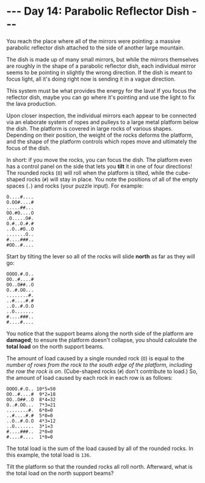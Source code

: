 # --- Day 14: Parabolic Reflector Dish ---

You reach the place where all of the mirrors were pointing: a massive parabolic reflector dish attached to the side of
another large mountain.

The dish is made up of many small mirrors, but while the mirrors themselves are roughly in the shape of a parabolic
reflector dish, each individual mirror seems to be pointing in slightly the wrong direction. If the dish is meant to
focus light, all it's doing right now is sending it in a vague direction.

This system must be what provides the energy for the lava! If you focus the reflector dish, maybe you can go where it's
pointing and use the light to fix the lava production.

Upon closer inspection, the individual mirrors each appear to be connected via an elaborate system of ropes and pulleys
to a large metal platform below the dish. The platform is covered in large rocks of various shapes. Depending on their
position, the weight of the rocks deforms the platform, and the shape of the platform controls which ropes move and
ultimately the focus of the dish.

In short: if you move the rocks, you can focus the dish. The platform even has a control panel on the side that lets you
**tilt** it in one of four directions! The rounded rocks (`O`) will roll when the platform is tilted, while the
cube-shaped rocks (`#`) will stay in place. You note the positions of all of the empty spaces (`.`) and rocks (your
puzzle input). For example:

```
O....#....
O.OO#....#
.....##...
OO.#O....O
.O.....O#.
O.#..O.#.#
..O..#O..O
.......O..
#....###..
#OO..#....
```

Start by tilting the lever so all of the rocks will slide **north** as far as they will go:

```
OOOO.#.O..
OO..#....#
OO..O##..O
O..#.OO...
........#.
..#....#.#
..O..#.O.O
..O.......
#....###..
#....#....
```

You notice that the support beams along the north side of the platform are **damaged**; to ensure the platform doesn't
collapse, you should calculate the **total load** on the north support beams.

The amount of load caused by a single rounded rock (`O`) is equal to the _number of rows from the rock to the south edge
of the platform, including the row the rock is on_. (Cube-shaped rocks (`#`) don't contribute to load.) So, the amount
of load caused by each rock in each row is as follows:

```
OOOO.#.O.. 10*5=50
OO..#....#  9*2=18
OO..O##..O  8*4=32
O..#.OO...  7*3=21
........#.  6*0=0
..#....#.#  5*0=0
..O..#.O.O  4*3=12
..O.......  3*1=3
#....###..  2*0=0
#....#....  1*0=0
```

The total load is the sum of the load caused by all of the rounded rocks. In this example, the total load is `136`.

Tilt the platform so that the rounded rocks all roll north. Afterward, what is the total load on the north support
beams?
